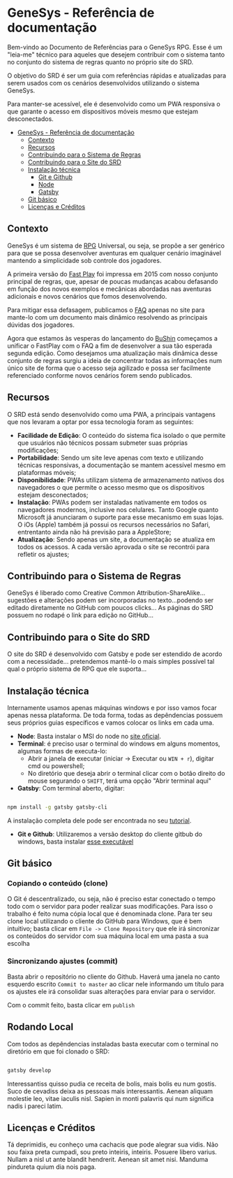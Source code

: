 # GeneSys - Referência de documentação

Bem-vindo ao Documento de Referências para o GeneSys RPG. Esse é um "leia-me" técnico para aqueles que desejem contribuir com o sistema tanto no conjunto do sistema de regras quanto no próprio site do SRD.

O objetivo do SRD é ser um guia com referências rápidas e atualizadas para serem usados com os cenários desenvolvidos utilizando o sistema GeneSys.

Para manter-se acessível, ele é desenvolvido como um PWA responsiva o que garante o acesso em dispositivos móveis mesmo que estejam desconectados.

-   [GeneSys - Referência de documentação](#genesys---refer%C3%AAncia-de-documenta%C3%A7%C3%A3o)
    -   [Contexto](#contexto)
    -   [Recursos](#recursos)
    -   [Contribuindo para o Sistema de Regras](#contribuindo-para-o-sistema-de-regras)
    -   [Contribuindo para o Site do SRD](#contribuindo-para-o-site-do-srd)
    -   [Instalação técnica](#instala%C3%A7%C3%A3o-t%C3%A9cnica)
        -   [Git e Github](#git-e-github)
        -   [Node](#node)
        -   [Gatsby](#gatsby)
    -   [Git básico](#git-b%C3%A1sico)
    -   [Licenças e Créditos](#licen%C3%A7as-e-cr%C3%A9ditos)

## Contexto

GeneSys é um sistema de [RPG](https://genesys-srd.thluiz.now.sh/1.introducao#o-que---rpg) Universal, ou seja, se propõe a ser genérico para que se possa desenvolver aventuras em qualquer cenário imaginável mantendo a simplicidade sob controle dos jogadores.

A primeira versão do [Fast Play](https://links.grifo.now.sh/fastplay) foi impressa em 2015 com nosso conjunto principal de regras, que, apesar de poucas mudanças acabou defasando em função dos novos exemplos e mecânicas abordadas nas aventuras adicionais e novos cenários que fomos desenvolvendo.

Para mitigar essa defasagem, publicamos o [FAQ](https://links.grifo.now.sh/faq) apenas no site para mante-lo com um documento mais dinâmico resolvendo as principais dúvidas dos jogadores.

Agora que estamos às vesperas do lançamento do [BuShin](https://links.grifo.now.sh/bushin) começamos a unificar o FastPlay com o FAQ a fim de desenvolver a sua tão esperada segunda edição. Como desejamos uma atualização mais dinâmica desse conjunto de regras surgiu a ideia de concentrar todas as informações num único site de forma que o acesso seja agilizado e possa ser facilmente referenciado conforme novos cenários forem sendo publicados.

## Recursos

O SRD está sendo desenvolvido como uma PWA, a principais vantagens que nos levaram a optar por essa tecnologia foram as seguintes:

-   **Facilidade de Edição**: O conteúdo do sistema fica isolado o que permite que usuários não técnicos possam submeter suas próprias modificações;
-   **Portabilidade**: Sendo um site leve apenas com texto e utilizando técnicas responsivas, a documentação se mantem acessível mesmo em plataformas móveis;
-   **Disponibilidade**: PWAs utilizam sistema de armazenamento nativos dos navegadores o que permite o acesso mesmo que os dispositivos estejam desconectados;
-   **Instalação**: PWAs podem ser instaladas nativamente em todos os navegadores modernos, inclusive nos celulares. Tanto Google quanto Microsoft já anunciaram o suporte para esse mecanismo em suas lojas. O iOs (Apple) também já possui os recursos necessários no Safari, entrentanto ainda não há previsão para a AppleStore;
-   **Atualização**: Sendo apenas um site, a documentação se atualiza em todos os acessos. A cada versão aprovada o site se recontrói para refletir os ajustes;

## Contribuindo para o Sistema de Regras

GeneSys é liberado como Creative Common Attribution-ShareAlike... sugestões e alterações podem ser incorporadas no texto...podendo ser editado diretamente no GitHub com poucos clicks... As páginas do SRD possuem no rodapé o link para edição no GitHub...

## Contribuindo para o Site do SRD

O site do SRD é desenvolvido com Gatsby e pode ser estendido de acordo com a necessidade... pretendemos mantê-lo o mais simples possível tal qual o próprio sistema de RPG que ele suporta...

## Instalação técnica

Internamente usamos apenas máquinas windows e por isso vamos focar apenas nessa plataforma. De toda forma, todas as depêndencias possuem seus próprios guias específicos e vamos colocar os links em cada uma.

-   **Node**: Basta instalar o MSI do node no [site oficial](https://nodejs.org/en/download/).
-   **Terminal**: é preciso usar o terminal do windows em alguns momentos, algumas formas de executa-lo:
    - Abrir a janela de executar (iniciar -> Executar ou `WIN + r`), digitar cmd ou powershell;
    - No diretório que deseja abrir o terminal clicar com o botão direito do mouse segurando o `SHIFT`, terá uma opção "Abrir terminal aqui"
-   **Gatsby**: Com terminal aberto, digitar:

```sh

npm install -g gatsby gatsby-cli

```

A instalação completa dele pode ser encontrada no seu [tutorial](https://www.gatsbyjs.org/tutorial/part-zero/).

-   **Git e Github**: Utilizaremos a versão desktop do cliente gitbub do windows, basta instalar [esse executável](https://desktop.github.com/)

## Git básico

### Copiando o conteúdo (clone)

O Git é descentralizado, ou seja, não é preciso estar conectado o tempo todo com o servidor para poder realizar suas modificações. Para isso o trabalho é feito numa cópia local que é denominada clone.
Para ter seu clone local utilizando o cliente do GitHub para Windows, que é bem intuitivo; basta clicar em `File -> Clone Repository` que ele irá sincronizar os conteúdos do servidor com sua máquina local em uma pasta a sua escolha

### Sincronizando ajustes (commit)

Basta abrir o repositório no cliente do Github. Haverá uma janela no canto esquerdo escrito `Commit to master` ao clicar nele informando um título para os ajustes ele irá consolidar suas alterações para enviar para o servidor.

Com o commit feito, basta clicar em `publish`

## Rodando Local

Com todos as depêndencias instaladas basta executar com o terminal no diretório em que foi clonado o SRD:

```sh

gatsby develop

```



Interessantiss quisso pudia ce receita de bolis, mais bolis eu num gostis. Suco de cevadiss deixa as pessoas mais interessantis. Aenean aliquam molestie leo, vitae iaculis nisl. Sapien in monti palavris qui num significa nadis i pareci latim.

## Licenças e Créditos

Tá deprimidis, eu conheço uma cachacis que pode alegrar sua vidis. Não sou faixa preta cumpadi, sou preto inteiris, inteiris. Posuere libero varius. Nullam a nisl ut ante blandit hendrerit. Aenean sit amet nisi. Manduma pindureta quium dia nois paga.
